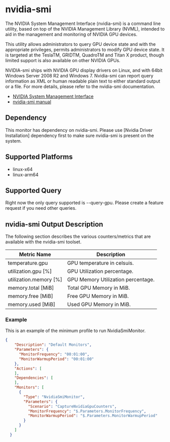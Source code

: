 ﻿# nvidia-smi
The NVIDIA System Management Interface (nvidia-smi) is a command line utility, based on top of the NVIDIA Management Library (NVML), intended to aid in the management and monitoring of NVIDIA GPU devices. 

This utility allows administrators to query GPU device state and with the appropriate privileges, permits administrators to modify GPU device state.  It is targeted at the TeslaTM, GRIDTM, QuadroTM and Titan X product, though limited support is also available on other NVIDIA GPUs.

NVIDIA-smi ships with NVIDIA GPU display drivers on Linux, and with 64bit Windows Server 2008 R2 and Windows 7. Nvidia-smi can report query information as XML or human readable plain text to either standard output or a file. For more details, please refer to the nvidia-smi documentation.

* [NVIDIA System Management Interface](https://developer.nvidia.com/nvidia-system-management-interface)
* [nvidia-smi manual](https://developer.download.nvidia.com/compute/DCGM/docs/nvidia-smi-367.38.pdf)

## Dependency
This monitor has dependency on nvidia-smi. Please use [Nvidia Driver Installation] dependency first to make sure nvidia-smi is present on the system.

## Supported Platforms
* linux-x64
* linux-arm64

## Supported Query
Right now the only query supported is --query-gpu. Please create a feature request if you need other queries.

## nvidia-smi Output Description
The following section describes the various counters/metrics that are available with the nvidia-smi toolset.

| Metric Name | Description |
|-------------|-------------|
| temperature.gpu | GPU temperature in celsuis. |
| utilization.gpu [%] | GPU Utilization percentage. |
| utilization.memory [%] | GPU Memory Utilization percentage. |
| memory.total [MiB] | Total GPU Memory in MiB. |
| memory.free [MiB] | Free GPU Memory in MiB. |
| memory.used [MiB] | Used GPU Memory in MiB. |

### Example
This is an example of the minimum profile to run NvidiaSmiMonitor.

```json
{
    "Description": "Default Monitors",
    "Parameters": {
      "MonitorFrequency": "00:01:00",
      "MonitorWarmupPeriod": "00:01:00"
    },
    "Actions": [
    ],
    "Dependencies": [
    ],
    "Monitors": [
      {
        "Type": "NvidiaSmiMonitor",
        "Parameters": {
          "Scenario": "CaptureNvidiaGpuCounters",
          "MonitorFrequency": "$.Parameters.MonitorFrequency",
          "MonitorWarmupPeriod": "$.Parameters.MonitorWarmupPeriod"
        }
      }
    ]
  }
```